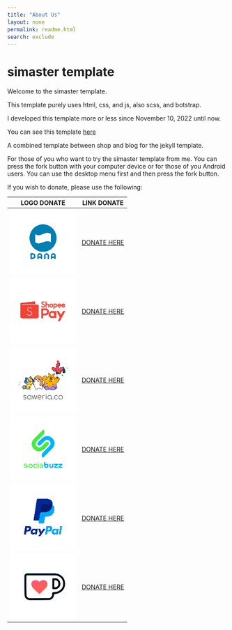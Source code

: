 ```yaml
---
title: "About Us"
layout: none
permalink: readme.html
search: exclude
---  
```


# simaster template

Welcome to the simaster template.

This template purely uses html, css, and js, also scss, and botstrap.

I developed this template more or less since November 10, 2022 until now.

You can see this template [here](https://www.clashmwns.com)

A combined template between shop and blog for the jekyll template.

For those of you who want to try the simaster template from me. You can press the fork button with your computer device or for those of you Android users. You can use the desktop menu first and then press the fork button.

If you wish to donate, please use the following:

| LOGO DONATE | LINK DONATE |
| - | - |
| ![DANA](https://github.com/mwnsofficial/simaster/blob/main/assets/images/donasidana.png) | [DONATE HERE](https://link.dana.id/qr/4r3ahl1) |
| ![SHOPEEPAY](https://github.com/mwnsofficial/simaster/blob/main/assets/images/donasishopeepay.png) | [DONATE HERE](https://wsa.wallet.airpay.co.id/qr/004f42927bfe976b9d3c?smtt=0.0.9) |
| ![SAWERIA](https://github.com/mwnsofficial/simaster/blob/main/assets/images/donasisaweria.png) | [DONATE HERE](https://saweria.co/masterwifi99) |
| ![SOCIABUZZ](https://github.com/mwnsofficial/simaster/blob/main/assets/images/donasisociabuzz.png) | [DONATE HERE](https://sociabuzz.com/master_wifi_network_solution/tribe) |
| ![PAYPAL](https://github.com/mwnsofficial/simaster/blob/main/assets/images/donasipaypal.png) | [DONATE HERE](https://paypal.me/myarachma92) |
| ![KO-FI](https://github.com/mwnsofficial/simaster/blob/main/assets/images/donasikofi.png) | [DONATE HERE](https://ko-fi.com/masterwifinetworksolution) |

